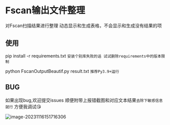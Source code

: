 # Fscan输出文件整理
对Fscan扫描结果进行整理
动态显示和生成表格，不会显示和生成没有结果的项

## 使用
pip install -r requirements.txt `安装个别库失败的话 试试删除requirements中的版本限制`

python FscanOutputBeautif.py result.txt `推荐Py3.9+运行`

## BUG
如果出现bug,欢迎提交issues 顺便附带上报错截图和对应文本结果`去除下敏感信息就行` 方便我调试😘


![image-20231116151716306](https://ltaicd.oss-cn-chengdu.aliyuncs.com/img/image-20231116151716306.png)
